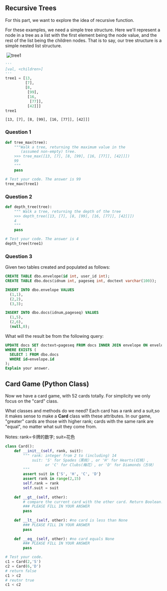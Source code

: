 ## Recursive Trees

For this part, we want to explore the idea of recursive function.

For these examples, we need a simple tree structure. Here we'll represent a node in a tree as a list with the first element being the node value, and the rest of the list being the children nodes.
That is to say, our tree structure is a simple nested list structure.

​	![tree1](C:\Computer\Document\HARVARD_GSD\Courses\20Spring\6009\tutorial\tut03\tut03\resources\tree1.png)


```python
'''
[val, <children>]
'''
tree1 = [13,
         [7],
         [8, 
          [99],
          [16, 
           [77]],
          [42]]]
tree1
```




    [13, [7], [8, [99], [16, [77]], [42]]]



### Question 1
```python
def tree_max(tree):
    """Walk a tree, returning the maximum value in the 
       (assumed non-empty) tree.
    >>> tree_max([13, [7], [8, [99], [16, [77]], [42]]])
    99    
    """
    pass

```


```python
# Test your code. The answer is 99
tree_max(tree1)

```

### Question 2
```python
def depth_tree(tree):
    """ Walk a tree, returning the depth of the tree
    >>> depth_tree([13, [7], [8, [99], [16, [77]], [42]]])
    4
    """
    pass
```


```python
# Test your code. The answer is 4
depth_tree(tree1)
```

### Question 3
Given two tables created and populated as follows:

```sql
CREATE TABLE dbo.envelope(id int, user_id int);
CREATE TABLE dbo.docs(idnum int, pageseq int, doctext varchar(100));

INSERT INTO dbo.envelope VALUES
  (1,1),
  (2,2),
  (3,3);

INSERT INTO dbo.docs(idnum,pageseq) VALUES
  (1,5),
  (2,6),
  (null,0);
```
What will the result be from the following query:
```sql
UPDATE docs SET doctext=pageseq FROM docs INNER JOIN envelope ON envelope.id=docs.idnum
WHERE EXISTS (
  SELECT 1 FROM dbo.docs
  WHERE id=envelope.id
);
Explain your answer.
```



































## Card Game (Python Class)

Now we have a card game, with 52 cards totally. For simplicity we only focus on the "card" class.

What classes and methods do we need? Each card has a rank and a suit,so it makes sense to make a **Card** class with these attributes. In our game, "greater" cards are those with higher rank; cards with the same rank are "equal", no matter what suit they come from.

Notes:
rank=卡牌的数字; 
suit=花色


```python
class Card():
    def __init__(self, rank, suit):
        """ rank: integer from 2 to (including) 14
            suit: 'S' for Spades（黑桃）, or 'H' for Hearts(红桃）, 
                  or 'C' for Clubs(梅花）, or 'D' for Diamonds（方块）
        """
        assert suit in {'S', 'H', 'C', 'D'}
        assert rank in range(2,15)
        self.rank = rank
        self.suit = suit
    
    def __gt__(self, other): 
        # compare the current card with the other card. Return Boolean. Higher rank means bigger; other might be None
        ### PLEASE FILL IN YOUR ANSWER
        pass
    
    def __lt__(self, other): #no card is less than None
        ### PLEASE FILL IN YOUR ANSWER
        pass
    
    def __eq__(self, other): #no card equals None
        ### PLEASE FILL IN YOUR ANSWER
        pass
```


```python
# Test your code.
c1 = Card(2,'S')
c2 = Card(6,'D')
# return false
c1 > c2
# reutnr true
c1 < c2
```

